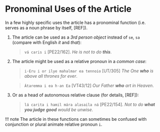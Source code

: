 # Pronominal Uses of the Article

In a few highly specific uses the article has a pronominal function (i.e. serves as a noun phrase by itself, [REF]).

1. The article can be used as a *3rd person object* instead of `se`, `sa` (compare with English *it* and *that*):

	> `vá caris i` [PE22/162]. *He is not to do* ***this***.

2. The article might be used as a relative pronoun in a *common case*:

	> `i·Eru i or ilye mahalmar ea tennoio` [UT/305] *The One* ***who*** *is above all thrones for ever*.

	> `Átaremma i ea h·an Ea` [VT43/12] *Our Father* ***who*** *art in Heaven*.

3. Or as a head of autonomous relative clause (for details, [REF]):

	> `lá carita i hamil mára alasaila ná` [PE22/154]. *Not to do* ***what you judge good*** *would be unwise*.
	
!!! note
	The article in these functions can sometimes be confused with conjunction or plural animate relative pronoun `i`.